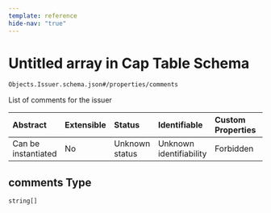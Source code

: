 ```yaml
---
template: reference
hide-nav: "true"
---
```


# Untitled array in Cap Table Schema

```txt
Objects.Issuer.schema.json#/properties/comments
```

List of comments for the issuer

| Abstract            | Extensible | Status         | Identifiable            | Custom Properties | Additional Properties | Access Restrictions | Defined In                                                                   |
| :------------------ | :--------- | :------------- | :---------------------- | :---------------- | :-------------------- | :------------------ | :--------------------------------------------------------------------------- |
| Can be instantiated | No         | Unknown status | Unknown identifiability | Forbidden         | Allowed               | none                | [Issuer.schema.json\*](../objects/Issuer.schema.json "open original schema") |

## comments Type

`string[]`
